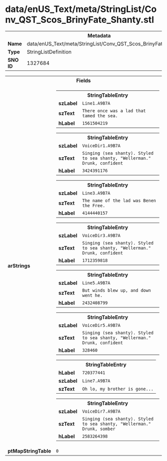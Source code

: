 <h1>data/enUS_Text/meta/StringList/Conv_QST_Scos_BrinyFate_Shanty.stl</h1><table><tr><th colspan="100%">Metadata</th></tr><tr><td><b>Name</b></td><td>data/enUS_Text/meta/StringList/Conv_QST_Scos_BrinyFate_Shanty.stl</td></tr><tr><td><b>Type</b></td><td>StringListDefinition</td></tr><tr><td><b>SNO ID</b></td><td>1327684</td></tr></table>

<table><tr><th colspan="100%">Fields</th></tr><tr><td><b>arStrings</b></td><td><table><tr><th colspan="100%">StringTableEntry</th></tr><tr><td><b>szLabel</b></td><td><code>Line1.A9B7A</code></td></tr><tr><td><b>szText</b></td><td><code>There once was a lad that tamed the sea.</code></td></tr><tr><td><b>hLabel</b></td><td><code>1561504219</code></td></tr></table>


<table><tr><th colspan="100%">StringTableEntry</th></tr><tr><td><b>szLabel</b></td><td><code>VoiceDir1.A9B7A</code></td></tr><tr><td><b>szText</b></td><td><code>Singing (sea shanty). Styled to sea shanty, "Wellerman." Drunk, confident</code></td></tr><tr><td><b>hLabel</b></td><td><code>3424391176</code></td></tr></table>


<table><tr><th colspan="100%">StringTableEntry</th></tr><tr><td><b>szLabel</b></td><td><code>Line3.A9B7A</code></td></tr><tr><td><b>szText</b></td><td><code>The name of the lad was Benen the Free.</code></td></tr><tr><td><b>hLabel</b></td><td><code>4144440157</code></td></tr></table>


<table><tr><th colspan="100%">StringTableEntry</th></tr><tr><td><b>szLabel</b></td><td><code>VoiceDir3.A9B7A</code></td></tr><tr><td><b>szText</b></td><td><code>Singing (sea shanty). Styled to sea shanty, "Wellerman." Drunk, confident</code></td></tr><tr><td><b>hLabel</b></td><td><code>1712359818</code></td></tr></table>


<table><tr><th colspan="100%">StringTableEntry</th></tr><tr><td><b>szLabel</b></td><td><code>Line5.A9B7A</code></td></tr><tr><td><b>szText</b></td><td><code>But winds blew up, and down went he.</code></td></tr><tr><td><b>hLabel</b></td><td><code>2432408799</code></td></tr></table>


<table><tr><th colspan="100%">StringTableEntry</th></tr><tr><td><b>szLabel</b></td><td><code>VoiceDir5.A9B7A</code></td></tr><tr><td><b>szText</b></td><td><code>Singing (sea shanty). Styled to sea shanty, "Wellerman." Drunk, confident</code></td></tr><tr><td><b>hLabel</b></td><td><code>328460</code></td></tr></table>


<table><tr><th colspan="100%">StringTableEntry</th></tr><tr><td><b>hLabel</b></td><td><code>720377441</code></td></tr><tr><td><b>szLabel</b></td><td><code>Line7.A9B7A</code></td></tr><tr><td><b>szText</b></td><td><code>Oh lo, my brother is gone...</code></td></tr></table>


<table><tr><th colspan="100%">StringTableEntry</th></tr><tr><td><b>szLabel</b></td><td><code>VoiceDir7.A9B7A</code></td></tr><tr><td><b>szText</b></td><td><code>Singing (sea shanty). Styled to sea shanty, "Wellerman." Drunk, somber</code></td></tr><tr><td><b>hLabel</b></td><td><code>2583264398</code></td></tr></table>


</td></tr><tr><td><b>ptMapStringTable</b></td><td><code>0</code></td></tr></table>

